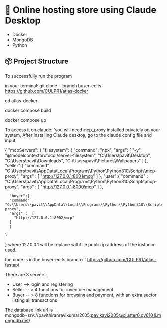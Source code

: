 # 🚀 Online hosting store using Claude Desktop


-  Docker
-  MongoDB
-  Python
## 📦 Project Structure


To successfully run the program

in your terminal:
 git clone --branch buyer-edits https://github.com/CULPR1/atlas-docker

 cd atlas-docker

 docker compose build

 docker compose up


To access it on claude:
'you will need mcp_proxy installed privately on your system,
After installing Claude desktop,
go to the claude config file and input


{
  "mcpServers": {
    "filesystem": {
      "command": "npx",
      "args": [
        "-y",
        "@modelcontextprotocol/server-filesystem",
        "C:\\Users\\pavit\\Desktop",
        "C:\\Users\\pavit\\Downloads",
        "C:\\Users\\pavit\\Pictures\\Wallpapers"
      ]
    },
    "seller":{
      "command" : "C:\\Users\\pavit\\AppData\\Local\\Programs\\Python\\Python310\\Scripts\\mcp-proxy",
      "args" :  [
        "http://127.0.0.1:8001/mcp"
      ]
    },
    "user":{
      "command" : "C:\\Users\\pavit\\AppData\\Local\\Programs\\Python\\Python310\\Scripts\\mcp-proxy",
      "args" :  [
        "http://127.0.0.1:8000/mcp"
      ]
    },

      "buyer":{
      "command" : "C:\\Users\\pavit\\AppData\\Local\\Programs\\Python\\Python310\\Scripts\\mcp-proxy",
      "args" :  [
        "http://127.0.0.1:8002/mcp"
      ]
      }

    }
  }
where 127.0.0.1 will be replace witht he public ip address of the instance used.

the code is in the buyer-edits branch of https://github.com/CULPR1/atlas-fastapi

There are 3 servers:
- User --> login and registering
- Seller -- > 4 functions for inventory management
- Buyer -- > 8 functions for browsing and payment, with an extra sector listing all transactions

The database link url is mongodb+srv://pavithiranravikumar2005:pavikavi2005@cluster0.oy6101i.mongodb.net/




